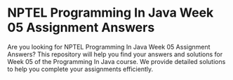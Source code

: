 # NPTEL Programming In Java Week 05 Assignment Answers

Are you looking for NPTEL Programming In Java Week 05 Assignment Answers? This repository will help you find your answers and solutions for Week 05 of the Programming In Java course. We provide detailed solutions to help you complete your assignments efficiently.